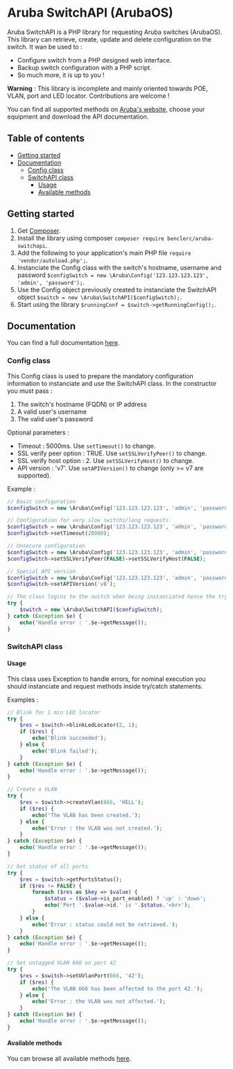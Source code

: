 # Aruba SwitchAPI (ArubaOS)

Aruba SwitchAPI is a PHP library for requesting Aruba switches (ArubaOS). This library can retrieve, create, update and delete configuration on the switch. It wan be used to :

* Configure switch from a PHP designed web interface.
* Backup switch configuration with a PHP script.
* So much more, it is up to you !

**Warning** : This library is incomplete and mainly oriented towards POE, VLAN, port and LED locator. Contributions are welcome !

You can find all supported methods on [Aruba's website](https://h10145.www1.hpe.com/Downloads/ProductsList.aspx), choose your equipment and download the API documentation.

## Table of contents

<!--ts-->
   * [Getting started](#getting-started)
   * [Documentation](#documentation)
      * [Config class](#config-class)
      * [SwitchAPI class](#switchapi-class)
         * [Usage](#usage)
         * [Available methods](#available-methods)
<!--te-->

## Getting started

1. Get [Composer](http://getcomposer.org/).
2. Install the library using composer `composer require benclerc/aruba-switchapi`.
3. Add the following to your application's main PHP file `require 'vendor/autoload.php';`.
4. Instanciate the Config class with the switch's hostname, username and password `$configSwitch = new \Aruba\Config('123.123.123.123', 'admin', 'password');`.
5. Use the Config object previously created to instanciate the SwitchAPI object `$switch = new \Aruba\SwitchAPI($configSwitch);`.
6. Start using the library `$runningConf = $switch->getRunningConfig();`.

## Documentation

You can find a full documentation [here](https://benclerc.github.io/Aruba-SwitchAPI/).

### Config class

This Config class is used to prepare the mandatory configuration information to instanciate and use the SwitchAPI class. In the constructor you must pass :

1. The switch's hostname (FQDN) or IP address
2. A valid user's username
3. The valid user's password

Optional parameters :

* Timeout : 5000ms. Use `setTimeout()` to change.
* SSL verify peer option : TRUE. Use `setSSLVerifyPeer()` to change.
* SSL verify host option : 2. Use `setSSLVerifyHost()` to change.
* API version : 'v7'. Use `setAPIVersion()` to change (only >= v7 are supported).

Example :

```php
// Basic configuration
$configSwitch = new \Aruba\Config('123.123.123.123', 'admin', 'password');

// Configuration for very slow switchs/long requests
$configSwitch = new \Aruba\Config('123.123.123.123', 'admin', 'password');
$configSwitch->setTimeout(20000);

// Unsecure configuration
$configSwitch = new \Aruba\Config('123.123.123.123', 'admin', 'password');
$configSwitch->setSSLVerifyPeer(FALSE)->setSSLVerifyHost(FALSE);

// Special API version
$configSwitch = new \Aruba\Config('123.123.123.123', 'admin', 'password');
$configSwitch->setAPIVersion('v8');

// The class logins to the switch when being instanciated hence the try/catch statement. 
try {
	$switch = new \Aruba\SwitchAPI($configSwitch);
} catch (Exception $e) {
	echo('Handle error : '.$e->getMessage());
}
```

### SwitchAPI class

#### Usage

This class uses Exception to handle errors, for nominal execution you should instanciate and request methods inside try/catch statements.

Examples :

```php
// Blink for 1 min LED locator
try {
	$res = $switch->blinkLedLocator(2, 1);
	if ($res) {
		echo('Blink succeeded');
	} else {
		echo('Blink failed');
	}
} catch (Exception $e) {
	echo('Handle error : '.$e->getMessage());
}

// Create a VLAN
try {
	$res = $switch->createVlan(666, 'HELL');
	if ($res) {
		echo('The VLAN has been created.');
	} else {
		echo('Error : the VLAN was not created.');
	}
} catch (Exception $e) {
	echo('Handle error : '.$e->getMessage());
}

// Get status of all ports
try {
	$res = $switch->getPortsStatus();
	if ($res != FALSE) {
		foreach ($res as $key => $value) {
			$status = ($value->is_port_enabled) ? 'up' : 'down';
			echo('Port '.$value->id.' is '.$status.'<br>');
		}
	} else {
		echo('Error : status could not be retrieved.');
	}
} catch (Exception $e) {
	echo('Handle error : '.$e->getMessage());
}

// Set untagged VLAN 666 on port 42
try {
	$res = $switch->setUVlanPort(666, '42');
	if ($res) {
		echo('The VLAN 666 has been affected to the port 42.');
	} else {
		echo('Error : the VLAN was not affected.');
	}
} catch (Exception $e) {
	echo('Handle error : '.$e->getMessage());
}
```

#### Available methods

You can browse all available methods [here](https://benclerc.github.io/Aruba-SwitchAPI/classes/Aruba-SwitchAPI.html).
